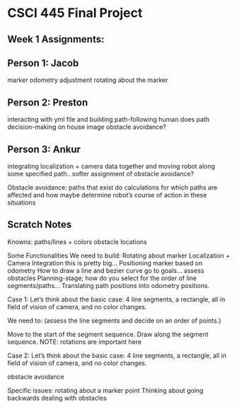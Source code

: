 # CSCI 445 Final Project

## Week 1 Assignments:

## Person 1: Jacob
marker odometry adjustment
rotating about the marker


## Person 2: Preston
interacting with yml file and building path-following
human does path decision-making on house image
obstacle avoidance?

## Person 3: Ankur
integrating localization + camera data together and moving robot along some specified path..
softer assignment of obstacle avoidance?

Obstacle avoidance:
paths that exist
do calculations for which paths are affected and how
maybe determine robot’s course of action in these situations



## Scratch Notes
Knowns:
paths/lines + colors
obstacle locations

Some Functionalities We need to build:
Rotating about marker
Localization + Camera Integration
this is pretty big...
Positioning marker based on odometry
How to draw a line and bezier curve
go to goals…
assess obstacles
Planning-stage;
how do you select for the order of line segments/paths…
Translating path positions into odometry positions.



Case 1: Let’s think about the basic case: 4 line segments, a rectangle, all in field of vision of camera, and no color changes.

We need to:
(assess the line segments and decide on an order of points.)


Move to the start of the segment sequence.
Draw along the segment sequence.
NOTE: rotations are important here 

Case 2: Let’s think about the basic case: 4 line segments, a rectangle, all in field of vision of camera, and no color changes.


obstacle avoidance








Specific issues:
rotating about a marker point
Thinking about going backwards
dealing with obstacles